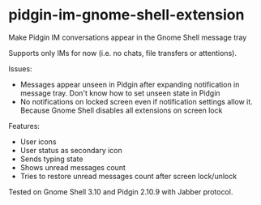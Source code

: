 pidgin-im-gnome-shell-extension
===============================

Make Pidgin IM conversations appear in the Gnome Shell message tray

Supports only IMs for now (i.e. no chats, file transfers or attentions).

Issues:
- Messages appear unseen in Pidgin after expanding notification in message tray. Don't know how to set unseen state in Pidgin
- No notifications on locked screen even if notification settings allow it. Because Gnome Shell disables all extensions on screen lock

Features:
- User icons
- User status as secondary icon
- Sends typing state
- Shows unread messages count
- Tries to restore unread messages count after screen lock/unlock

Tested on Gnome Shell 3.10 and Pidgin 2.10.9 with Jabber protocol.

